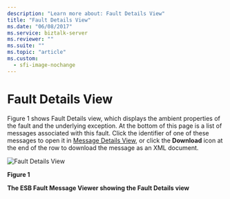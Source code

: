 ```yaml
---
description: "Learn more about: Fault Details View"
title: "Fault Details View"
ms.date: "06/08/2017"
ms.service: biztalk-server
ms.reviewer: ""
ms.suite: ""
ms.topic: "article"
ms.custom:
  - sfi-image-nochange
---
```

# Fault Details View
Figure 1 shows Fault Details view, which displays the ambient properties of the fault and the underlying exception. At the bottom of this page is a list of messages associated with this fault. Click the identifier of one of these messages to open it in [Message Details View](../esb-toolkit/message-details-view.md), or click the **Download** icon at the end of the row to download the message as an XML document.  
  
 ![Fault Details View](../esb-toolkit/media/ch8-faultdetailsview.gif "Ch8-FaultDetailsView")  
  
 **Figure 1**  
  
 **The ESB Fault Message Viewer showing the Fault Details view**

